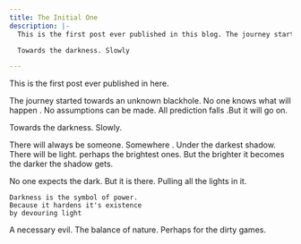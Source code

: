 ```yaml
---
title: The Initial One
description: |-
  This is the first post ever published in this blog. The journey started towards unknown. No one knows what will happen but it will go on.

  Towards the darkness. Slowly

---
```

This is the first post ever published in here.

The journey started towards an unknown blackhole. No one knows what will happen . No assumptions can be made. All prediction falls .But it will go on.

Towards the darkness. Slowly.

There will always be someone. Somewhere . Under the darkest shadow. There will be light. perhaps the brightest ones. But the brighter it becomes the darker the shadow gets.

No one expects the dark. But it is there. Pulling all the lights in it.

    Darkness is the symbol of power.
    Because it hardens it's existence
    by devouring light

A necessary evil. The balance of nature. Perhaps for the dirty games. 